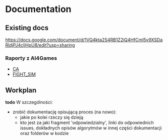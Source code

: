 
# Documentation

## Existing docs
https://docs.google.com/document/d/1VQ4kta2S4RB1Z2iQ4HfCml5v9XSDaRldjPJ4cljHpU8/edit?usp=sharing

### Raporty z AI4Games
- [CA](cellular-terrain-report.pdf)
- [FIGHT_SIM](http://htmlpreview.github.com/?https://github.com/radekmie/h3mapgen/blob/master/docs/h3-fight-sim-report.html)

## Workplan
**todo**
W szczególności:
- zrobić dokumentację opisującą proces (na nowo):
  - jakie po kolei rzeczy się dzieją
  - kto jest za jaki fragment 'odpowiedzialny', linki do odpowiednich issues, dokładnych opisów algorytmów w innej części dokumentacji oraz folderów w kodzie
  



